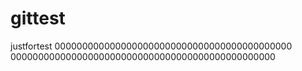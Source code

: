 gittest
=======

justfortest
0000000000000000000000000000000000000000000
000000000000000000000000000000000000000000000000
